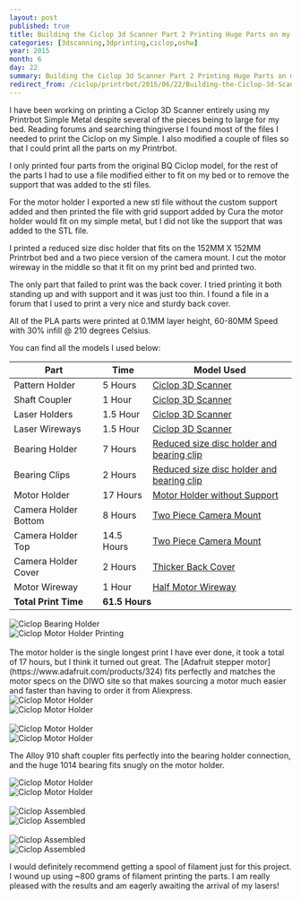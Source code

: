 ```yaml
---
layout: post
published: true
title: Building the Ciclop 3d Scanner Part 2 Printing Huge Parts on my Little Printrbot
categories: [3dscanning,3dprinting,ciclop,oshw]
year: 2015
month: 6
day: 22
summary: Building the Ciclop 3d Scanner Part 2 Printing Huge Parts on my Little Printrbot
redirect_from: /ciclop/printrbot/2015/06/22/Building-the-Ciclop-3d-Scanner-Part-2-Printing-Huge-Parts-on-my-Little-Printrbot/
---
```


I have been working on printing a Ciclop 3D Scanner entirely using my Printrbot Simple Metal despite several of the pieces being to large for my bed. Reading forums and searching thingiverse I found most of the files I needed to print the Ciclop on my Simple. I also modified a couple of files so that I could print all the parts on my Printrbot.

I only printed four parts from the original BQ Ciclop model, for the rest of the parts I had to use a file modified either to fit on my bed or to remove the support that was added to the stl files.

For the motor holder I exported a new stl file without the custom support added and then printed the file with grid support added by Cura the motor holder would fit on my simple metal, but I did not like the support that was added to the STL file.  

I printed a reduced size disc holder that fits on the 152MM X 152MM Printrbot bed and a two piece version of the camera mount. I cut the motor wireway in the middle so that it fit on my print bed and printed two.

The only part that failed to print was the back cover.  I tried printing it both standing up and with support and it was just too thin. I found a file in a forum that I used to print a very nice and sturdy back cover.

All of the PLA parts were printed at 0.1MM layer height, 60-80MM Speed with 30% infill @ 210 degrees Celsius.

You can find all the models I used below:

<div class="table-responsive">
  <table class="table table-hover table-bordered table-striped">
    <thead>
      <tr>
        <th>Part</th>
        <th>Time</th>
        <th>Model Used</th>
      </tr>
    </thead>
    <tbody>
      <tr>
        <td>Pattern Holder</td>
        <td>5 Hours</td>
        <td><a href="http://www.thingiverse.com/thing:740357">Ciclop 3D Scanner</a></td>
      </tr>
      <tr>
        <td>Shaft Coupler</td>
        <td>1 Hour</td>
        <td><a href="http://www.thingiverse.com/thing:740357">Ciclop 3D Scanner</a></td>
      </tr>
      <tr>
        <td>Laser Holders</td>
        <td>1.5 Hour</td>
        <td><a href="http://www.thingiverse.com/thing:740357">Ciclop 3D Scanner</a></td>
      </tr>
      <tr>
        <td>Laser Wireways</td>
        <td>1.5 Hour</td>
        <td><a href="http://www.thingiverse.com/thing:740357">Ciclop 3D Scanner</a></td>
      </tr>
      <tr>
        <td>Bearing Holder</td>
        <td>7 Hours</td>
        <td><a href="http://www.thingiverse.com/thing:736815" >Reduced size disc holder and bearing clip</a></td>
      </tr>
      <tr>
        <td>Bearing Clips</td>
        <td>2 Hours</td>
        <td><a href="http://www.thingiverse.com/thing:736815" >Reduced size disc holder and bearing clip</a></td>
      </tr>
      <tr>
        <td>Motor Holder</td>
        <td>17 Hours</td>
        <td><a href="http://www.thingiverse.com/thing:890550">Motor Holder without Support</a></td>
      </tr>
      <tr>
        <td>Camera Holder Bottom</td>
        <td>8 Hours</td>
        <td><a href="http://www.thingiverse.com/thing:818433">Two Piece Camera Mount</a></td>
      </tr>
      <tr>
        <td>Camera Holder Top</td>
        <td>14.5 Hours</td>
        <td><a href="http://www.thingiverse.com/thing:818433">Two Piece Camera Mount</a></td>
      </tr>
      <tr>
        <td>Camera Holder Cover</td>
        <td>2 Hours</td>
        <td><a href="http://www.thingiverse.com/thing:891835">Thicker Back Cover</a></td>
      </tr>
      <tr>
        <td>Motor Wireway</td>
        <td>1 Hour</td>
        <td><a href="http://www.thingiverse.com/thing:892354">Half Motor Wireway</a></td>
      </tr>
      <tr>
        <td><strong>Total Print Time</strong></td>
        <td colspan="2"><strong>61.5 Hours</strong></td>
      </tr>
    </tbody>
  </table>
</div>

<div class="row">
  <div class="col-md-6">
    <img alt="Ciclop Bearing Holder" src="//garthvh.com/assets/img/ciclop/ciclop_bearing_holder.jpg" class="img-fluid" />
  </div>
  <div class="col-md-6">
    <img alt="Ciclop Motor Holder Printing" src="//garthvh.com/assets/img/ciclop/ciclop_motor_holder_printing.jpg" class="img-fluid" />
  </div>
</div>
<br/>
The motor holder is the single longest print I have ever done, it took a total of 17 hours, but I think it turned out great. The [Adafruit stepper motor](https://www.adafruit.com/products/324) fits perfectly and matches the motor specs on the DIWO site so that makes sourcing a motor much easier and faster than having to order it from Aliexpress.

<div class="row">
  <div class="col-md-6">
    <img alt="Ciclop Motor Holder" src="//garthvh.com/assets/img/ciclop/ciclop_motor_holder_1.jpg" class="img-fluid" />
  </div>
  <div class="col-md-6">
    <img alt="Ciclop Motor Holder" src="//garthvh.com/assets/img/ciclop/ciclop_motor_holder_2.jpg" class="img-fluid" />
  </div>
</div>
<br/>
<div class="row">
  <div class="col-md-6">
    <img alt="Ciclop Motor Holder" src="//garthvh.com/assets/img/ciclop/ciclop_motor_holder_3.jpg" class="img-fluid" />
  </div>
  <div class="col-md-6">
    <img alt="Ciclop Motor Holder" src="//garthvh.com/assets/img/ciclop/ciclop_motor_holder_with_motor_2.jpg" class="img-fluid" />
  </div>
</div>

The Alloy 910 shaft coupler fits perfectly into the bearing holder connection, and the huge 1014 bearing fits snugly on the motor holder.

<div class="row">
  <div class="col-md-6">
    <img alt="Ciclop Motor Holder" src="//garthvh.com/assets/img/ciclop/ciclop_motor_holder_with_motor_1.jpg" class="img-fluid" />
  </div>
  <div class="col-md-6">
    <img alt="Ciclop Motor Holder" src="//garthvh.com/assets/img/ciclop/ciclop_motor_holder_with_motor_3.jpg" class="img-fluid" />
  </div>
</div>
<br/>
<div class="row">
  <div class="col-md-6">
    <img alt="Ciclop Assembled" src="//garthvh.com/assets/img/ciclop/ciclop_camera_holder_with_cover.jpg" class="img-fluid" />
  </div>
  <div class="col-md-6">
    <img alt="Ciclop Assembled" src="//garthvh.com/assets/img/ciclop/ciclop_back_cover_printing.jpg" class="img-fluid" />
  </div>
</div>
<br/>
<div class="row">
  <div class="col-md-12">
    <img alt="Ciclop Assembled" src="//garthvh.com/assets/img/ciclop/ciclop_assembled_1.jpg" class="img-fluid" />
    <br/>
  </div>
  <div class="col-md-12">
    <img alt="Ciclop Assembled" src="//garthvh.com/assets/img/ciclop/ciclop_assembled_2.jpg" class="img-fluid" />
  </div>
</div>

I would definitely recommend getting a spool of filament just for this project.  I wound up using ~800 grams of filament printing the parts. I am really pleased with the results and am eagerly awaiting the arrival of my lasers!
